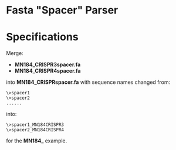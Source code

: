 # Fasta "Spacer" Parser


# Specifications


Merge:
* __MN184_CRISPR3spacer.fa__
* __MN184_CRISPR4spacer.fa__

into __MN184_CRISPRspacer.fa__
with sequence names changed from:

```
\>spacer1
\>spacer2
......
```

into:

```
\>spacer1_MN184CRISPR3
\>spacer2_MN184CRISPR4
```

for the __MN184___ example.
